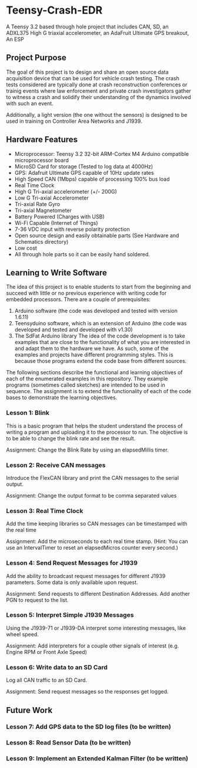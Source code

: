 # Teensy-Crash-EDR
A Teensy 3.2 based through hole project that includes CAN, SD, an ADXL375 High G triaxial accelerometer, an AdaFruit Ultimate GPS breakout, An ESP

## Project Purpose
The goal of this project is to design and share an open source data acquisition device that can be used for vehicle crash testing. The crash tests
considered are typically done at crash reconstruction conferences or trainig events where law enforcement and private crash investigators
gather to witness a crash and solidify their understanding of the dynamics involved with such an event. 

Additionally, a light version (the one without the sensors) is designed to be used in training on Controller Area Networks and J1939.

## Hardware Features
 * Microprocessor: Teensy 3.2 32-bit ARM-Cortex M4 Arduino compatible microprocessor board
 * MicroSD Card for storage (Tested to log data at 4000Hz)
 * GPS: Adafruit Ultimate GPS capable of 10Hz update rates
 * High Speed CAN (1Mbps) capable of processing 100% bus load
 * Real Time Clock
 * High G Tri-axial accelerometer (+/- 200G)
 * Low G Tri-axial Accelerometer
 * Tri-axial Rate Gyro
 * Tri-axial Magnetometer
 * Battery Powered (Charges with USB)
 * Wi-Fi Capable (Internet of Things)
 * 7-36 VDC input with reverse polarity protection
 * Open source design and easily obtainable parts (See Hardware and Schematics directory)
 * Low cost
 * All through hole parts so it can be easily hand soldered.

## Learning to Write Software
The idea of this project is to enable students to start from the beginning and succeed with little or no previous experience with writing code for embedded processors.
There are a couple of prerequisites: 
 1. Arduino software (the code was developed and tested with version 1.6.11)
 2. Teensyduino software, which is an extension of Arduino (the code was developed and tested and developed with v1.30)
 3. The SdFat Arduino library
The idea of the code development is to take examples that are close to the functionality of what you are interested in and adapt them to the hardware we have. As such, some of the examples and projects have different
programming styles. This is because those programs extend the code base from different sources. 

The following sections describe the functional and learning objectives of each of the enumerated examples in this repository. They example programs (sometimes called sketches) are intended to be used in sequence. The assignment is to extend
the functionality of each of the code bases to demonstrate the learning objectives. 

### Lesson 1: Blink
This is a basic program that helps the student understand the process of writing a program and uploading it to the processor to run. The objective is to be able to change the blink rate and see the result.

Assignment: Change the Blink Rate by using an elapsedMillis timer.
### Lesson 2: Receive CAN messages
Introduce the FlexCAN library and print the CAN messages to the serial output.

Assignment: Change the output format to be comma separated values
### Lesson 3: Real Time Clock
Add the time keeping libraries so CAN messages can be timestamped with the real time
 
Assignment: Add the microseconds to each real time stamp. (Hint: You can use an IntervalTimer to reset an elapsedMicros counter every second.)

### Lesson 4: Send Request Messages for J1939
Add the ability to broadcast request messages for different J1939 parameters. Some data is only available upon request.

Assignment: Send requests to different Destination Addresses. Add another PGN to request to the list.
### Lesson 5: Interpret Simple J1939 Messages
Using the J1939-71 or J1939-DA interpret some interesting messages, like wheel speed.

Assignment: Add interpreters for a couple other signals of interest (e.g. Engine RPM or Front Axle Speed)
### Lesson 6: Write data to an SD Card
Log all CAN traffic to an SD Card.

Assignment: Send request messages so the responses get logged.

## Future Work
### Lesson 7: Add GPS data to the SD log files (to be written)
 
### Lesson 8: Read Sensor Data (to be written)

### Lesson 9: Implement an Extended Kalman Filter (to be written)